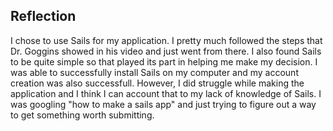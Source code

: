 ## Reflection

I chose to use Sails for my application. I pretty much followed the steps that Dr. Goggins showed in his video and just went from there. I also found Sails to be quite simple so that played its part in helping me make my decision. I was able to successfully install Sails on my computer and my account creation was also successfull. However, I did struggle while making the application and I think I can account that to my lack of knowledge of Sails. I was googling "how to make a sails app" and just trying to figure out a way to get something worth submitting. 
